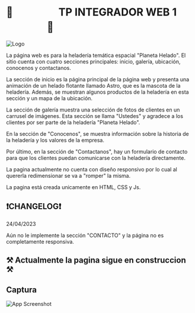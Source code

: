 

# 🚀 ㅤㅤㅤ ㅤ TP INTEGRADOR WEB 1ㅤㅤㅤㅤㅤ 🚀




![Logo](https://i.ibb.co/tB2knVk/Mesa-de-trabajo-1.png)

La página web es para la heladería temática espacial "Planeta Helado". El sitio cuenta con cuatro secciones principales: inicio, galería, ubicación, conocenos y contactanos.

La sección de inicio es la página principal de la página web y presenta una animación de un helado flotante llamado Astro, que es la mascota de la heladería. Además, se muestran algunos productos de la heladería en esta sección y un mapa de la ubicación.

La sección de galería muestra una selección de fotos de clientes en un carrusel de imágenes. Esta sección se llama "Ustedes" y agradece a los clientes por ser parte de la heladería "Planeta Helado".

En la sección de "Conocenos", se muestra información sobre la historia de la heladería y los valores de la empresa.

Por último, en la sección de "Contactanos", hay un formulario de contacto para que los clientes puedan comunicarse con la heladería directamente.

La pagina actualmente no cuenta con diseño responsivo por lo cual al quererla redimensionar se va a "romper" la misma.

La pagina está creada unicamente en HTML, CSS y Js.


## ❗CHANGELOG❗

24/04/2023 

Aún no le implemente la sección "CONTACTO" y la página no es completamente responsiva.


## ⚒️ Actualmente la pagina sigue en construccion ⚒️
## Captura

![App Screenshot](https://i.ibb.co/8MczFR4/image.png)
